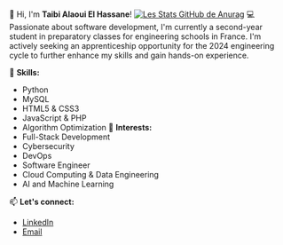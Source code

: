 👋 Hi, I'm **Taibi Alaoui El Hassane**! 
[![Les Stats GitHub de Anurag](https://github-readme-stats.vercel.app/api?username=anuraghazra)](https://github.com/anuraghazra/github-readme-stats)
💻 Passionate about software development, I'm currently a second-year student in preparatory classes for engineering schools in France. I'm actively seeking an apprenticeship opportunity for the 2024 engineering cycle to further enhance my skills and gain hands-on experience.

🔧 **Skills:**
- Python
- MySQL
- HTML5 & CSS3
- JavaScript & PHP
- Algorithm Optimization
🚀 **Interests:**
- Full-Stack Development
- Cybersecurity
- DevOps
- Software Engineer
- Cloud Computing & Data Engineering
- AI and Machine Learning

📫 **Let's connect:**
- [LinkedIn](https://www.linkedin.com/in/taibi-alaoui-el-hassane/)
- [Email](mailto:taibialaouihassan@gmail.com)
